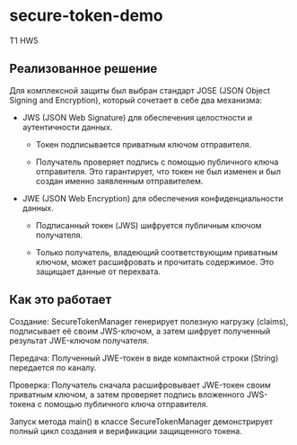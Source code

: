 # secure-token-demo

T1 HW5

## Реализованное решение

Для комплексной защиты был выбран стандарт JOSE (JSON Object Signing and Encryption), который сочетает в себе два
механизма:

- JWS (JSON Web Signature) для обеспечения целостности и аутентичности данных.

    - Токен подписывается приватным ключом отправителя.

    - Получатель проверяет подпись с помощью публичного ключа отправителя. Это гарантирует, что токен не был изменен и
      был создан именно заявленным отправителем.

- JWE (JSON Web Encryption) для обеспечения конфиденциальности данных.

    - Подписанный токен (JWS) шифруется публичным ключом получателя.

    - Только получатель, владеющий соответствующим приватным ключом, может расшифровать и прочитать содержимое. Это
      защищает данные от перехвата.

## Как это работает

Создание: SecureTokenManager генерирует полезную нагрузку (claims), подписывает её своим JWS-ключом, а затем шифрует
полученный результат JWE-ключом получателя.

Передача: Полученный JWE-токен в виде компактной строки (String) передается по каналу.

Проверка: Получатель сначала расшифровывает JWE-токен своим приватным ключом, а затем проверяет подпись вложенного
JWS-токена с помощью публичного ключа отправителя.

Запуск метода main() в классе SecureTokenManager демонстрирует полный цикл создания и верификации защищенного токена.